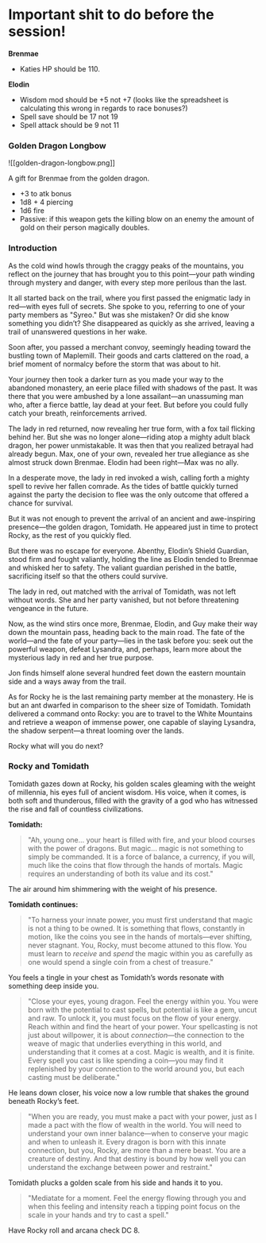 # Important shit to do before the session!

**Brenmae**
- Katies HP should be 110.

**Elodin**
- Wisdom mod should be +5 not +7 (looks like the spreadsheet is calculating this wrong in regards to race bonuses?)
- Spell save should be 17 not 19
- Spell attack should be 9 not 11

### Golden Dragon Longbow

![[golden-dragon-longbow.png]]

A gift for Brenmae from the golden dragon.

- +3 to atk bonus
- 1d8 + 4 piercing
- 1d6 fire
- Passive: if this weapon gets the killing blow on an enemy the amount of gold on their person magically doubles.

### Introduction

As the cold wind howls through the craggy peaks of the mountains, you reflect on the journey that has brought you to this point—your path winding through mystery and danger, with every step more perilous than the last.

It all started back on the trail, where you first passed the enigmatic lady in red—with eyes full of secrets. She spoke to you, referring to one of your party members as "Syreo." But was she mistaken? Or did she know something you didn’t? She disappeared as quickly as she arrived, leaving a trail of unanswered questions in her wake.

Soon after, you passed a merchant convoy, seemingly heading toward the bustling town of Maplemill. Their goods and carts clattered on the road, a brief moment of normalcy before the storm that was about to hit.

Your journey then took a darker turn as you made your way to the abandoned monastery, an eerie place filled with shadows of the past. It was there that you were ambushed by a lone assailant—an unassuming man who, after a fierce battle, lay dead at your feet. But before you could fully catch your breath, reinforcements arrived.

The lady in red returned, now revealing her true form, with a fox tail flicking behind her. But she was no longer alone—riding atop a mighty adult black dragon, her power unmistakable. It was then that you realized betrayal had already begun. Max, one of your own, revealed her true allegiance as she almost struck down Brenmae. Elodin had been right—Max was no ally.

In a desperate move, the lady in red invoked a wish, calling forth a mighty spell to revive her fallen comrade. As the tides of battle quickly turned against the party the decision to flee was the only outcome that offered a chance for survival.

But it was not enough to prevent the arrival of an ancient and awe-inspiring presence—the golden dragon, Tomidath.  He appeared just in time to protect Rocky, as the rest of you quickly fled.

But there was no escape for everyone. Abenthy, Elodin’s Shield Guardian, stood firm and fought valiantly, holding the line as Elodin tended to Brenmae and whisked her to safety. The valiant guardian perished in the battle, sacrificing itself so that the others could survive.

The lady in red, out matched with the arrival of Tomidath, was not left without words. She and her party vanished, but not before threatening vengeance in the future.

Now, as the wind stirs once more, Brenmae, Elodin, and Guy make their way down the mountain pass, heading back to the main road. The fate of the world—and the fate of your party—lies in the task before you: seek out the powerful weapon, defeat Lysandra, and, perhaps, learn more about the mysterious lady in red and her true purpose.

Jon finds himself alone several hundred feet down the eastern mountain side and a ways away from the trail.

As for Rocky he is the last remaining party member at the monastery. He is but an ant dwarfed in comparison to the sheer size of Tomidath. Tomidath delivered a command onto Rocky: you are to travel to the White Mountains and retrieve a weapon of immense power, one capable of slaying Lysandra, the shadow serpent—a threat looming over the lands.

Rocky what will you do next?

### Rocky and Tomidath

Tomidath gazes down at Rocky, his golden scales gleaming with the weight of millennia, his eyes full of ancient wisdom. His voice, when it comes, is both soft and thunderous, filled with the gravity of a god who has witnessed the rise and fall of countless civilizations.

**Tomidath:**  
>"Ah, young one... your heart is filled with fire, and your blood courses with the power of dragons. But magic... magic is not something to simply be commanded. It is a force of balance, a currency, if you will, much like the coins that flow through the hands of mortals. Magic requires an understanding of both its value and its cost."

The air around him shimmering with the weight of his presence.

**Tomidath continues:**  
>"To harness your innate power, you must first understand that magic is not a thing to be owned. It is something that flows, constantly in motion, like the coins you see in the hands of mortals—ever shifting, never stagnant. You, Rocky, must become attuned to this flow. You must learn to _receive_ and _spend_ the magic within you as carefully as one would spend a single coin from a chest of treasure."

You feels a tingle in your chest as Tomidath’s words resonate with something deep inside you.

>"Close your eyes, young dragon. Feel the energy within you. You were born with the potential to cast spells, but potential is like a gem, uncut and raw. To unlock it, you must focus on the flow of your energy. Reach within and find the heart of your power. Your spellcasting is not just about willpower, it is about _connection_—the connection to the weave of magic that underlies everything in this world, and understanding that it comes at a cost. Magic is wealth, and it is finite. Every spell you cast is like spending a coin—you may find it replenished by your connection to the world around you, but each casting must be deliberate."

He leans down closer, his voice now a low rumble that shakes the ground beneath Rocky’s feet.

>"When you are ready, you must make a pact with your power, just as I made a pact with the flow of wealth in the world. You will need to understand your own inner balance—when to conserve your magic and when to unleash it. Every dragon is born with this innate connection, but you, Rocky, are more than a mere beast. You are a creature of destiny. And that destiny is bound by how well you can understand the exchange between power and restraint."

Tomidath plucks a golden scale from his side and hands it to you.

>"Mediatate for a moment. Feel the energy flowing through you and when this feeling and intensity reach a tipping point focus on the scale in your hands and try to cast a spell."

Have Rocky roll and arcana check DC 8.